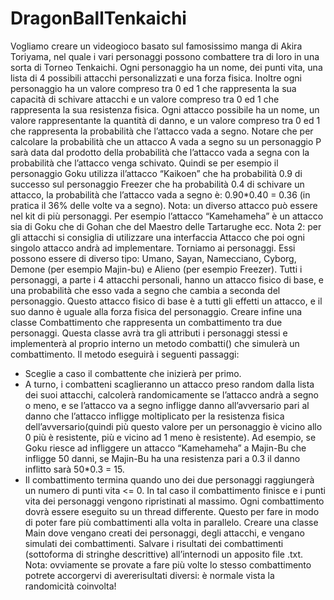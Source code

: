 # DragonBallTenkaichi
Vogliamo creare un videogioco basato sul famosissimo manga di Akira Toriyama, nel quale i vari
personaggi possono combattere tra di loro in una sorta di Torneo Tenkaichi.
Ogni personaggio ha un nome, dei punti vita, una lista di 4 possibili attacchi personalizzati e una
forza fisica. Inoltre ogni personaggio ha un valore compreso tra 0 ed 1 che rappresenta la sua
capacità di schivare attacchi e un valore compreso tra 0 ed 1 che rappresenta la sua resistenza fisica.
Ogni attacco possibile ha un nome, un valore rappresentante la quantità di danno, e un valore
compreso tra 0 ed 1 che rappresenta la probabilità che l’attacco vada a segno. Notare che per
calcolare la probabilità che un attacco A vada a segno su un personaggio P sarà data dal prodotto
della probabilità che l’attacco vada a segna con la probabilità che l’attacco venga schivato. Quindi
se per esempio il personaggio Goku utilizza il’attacco “Kaikoen” che ha probabilità 0.9 di successo
sul personaggio Freezer che ha probabilità 0.4 di schivare un attacco, la probabilità che l’attacco
vada a segno è:
0.90*0.40 = 0.36 (in pratica il 36% delle volte va a segno).
Nota: un diverso attacco può essere nel kit di più personaggi. Per esempio l’attacco “Kamehameha”
è un attacco sia di Goku che di Gohan che del Maestro delle Tartarughe ecc.
Nota 2: per gli attacchi si consiglia di utilizzare una interfaccia Attacco che poi ogni singolo attacco
andrà ad implementare.
Torniamo ai personaggi. Essi possono essere di diverso tipo: Umano, Sayan, Namecciano, Cyborg,
Demone (per esempio Majin-bu) e Alieno (per esempio Freezer). Tutti i personaggi, a parte i 4
attacchi personali, hanno un attacco fisico di base, e una probabilità che esso vada a segno che
cambia a seconda del personaggio. Questo attacco fisico di base è a tutti gli effetti un attacco, e il
suo danno è uguale alla forza fisica del personaggio.
Creare infine una classe Combattimento che rappresenta un combattimento tra due personaggi.
Questa classe avrà tra gli attributi i personaggi stessi e implementerà al proprio interno un metodo
combatti() che simulerà un combattimento. Il metodo eseguirà i seguenti passaggi:
- Sceglie a caso il combattente che inizierà per primo.
- A turno, i combatteni scaglieranno un attacco preso random dalla lista dei suoi attacchi, calcolerà
randomicamente se l’attacco andrà a segno o meno, e se l’attacco va a segno infligge danno
all’avversario pari al danno che l’attacco infligge moltiplicato per la resistenza fisica
dell’avversario(quindi più questo valore per un personaggio è vicino allo 0 più è resistente, più e
vicino ad 1 meno è resistente). Ad esempio, se Goku riesce ad infliggere un attacco “Kamehameha”
a Majin-Bu che infligge 50 danni, se Majin-Bu ha una resistenza pari a 0.3 il danno inflitto sarà
50*0.3 = 15.
- Il combattimento termina quando uno dei due personaggi raggiungerà un numero di punti vita <= 0. 
In tal caso il combattimento finisce e i punti vita dei personaggi vengono ripristinati al massimo.
Ogni combattimento dovrà essere eseguito su un thread differente. Questo per fare in modo di
poter fare più combattimenti alla volta in parallelo.
Creare una classe Main dove vengano creati dei personaggi, degli attacchi, e vengano simulati
dei combattimenti. Salvare i risultati dei combattimenti (sottoforma di stringhe descrittive)
all’internodi un apposito file .txt.
Nota: ovviamente se provate a fare più volte lo stesso combattimento potrete accorgervi di
avererisultati diversi: è normale vista la randomicità coinvolta!
